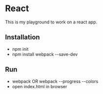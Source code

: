 # React
This is my playground to work on a react app.

## Installation
* npm init
* npm install webpack --save-dev

## Run
* webpack OR webpack --progress --colors
* open index.html in browser

